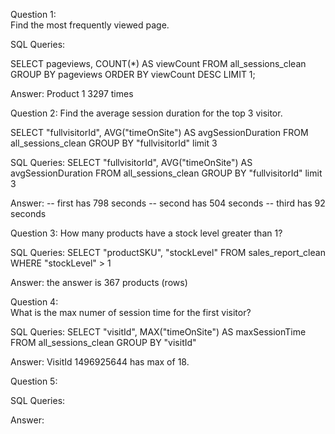 Question 1:  
Find the most frequently viewed page.

SQL Queries: 

SELECT pageviews, COUNT(*) AS viewCount
FROM all_sessions_clean
GROUP BY pageviews
ORDER BY viewCount DESC
LIMIT 1;

Answer: Product 1 3297 times



Question 2: 
Find the average session duration for the top 3 visitor.

SELECT "fullvisitorId", AVG("timeOnSite") AS avgSessionDuration
FROM all_sessions_clean
GROUP BY "fullvisitorId"
limit 3

SQL Queries:
SELECT "fullvisitorId", AVG("timeOnSite") AS avgSessionDuration
FROM all_sessions_clean
GROUP BY "fullvisitorId"
limit 3

Answer: 
-- first has 798  seconds
-- second has 504 seconds
-- third has 92 seconds




Question 3: 
How many products have a stock level greater than 1?


SQL Queries:
SELECT "productSKU", "stockLevel"
FROM sales_report_clean
WHERE "stockLevel" > 1

Answer:
the answer is 367 products (rows)



Question 4:  
What is the max numer of session time for the first visitor?

SQL Queries:
SELECT "visitId", MAX("timeOnSite") AS maxSessionTime
FROM all_sessions_clean
GROUP BY "visitId"

Answer:
VisitId 1496925644 has max of 18.  


Question 5: 

SQL Queries:

Answer:
